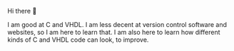 Hi there 👋


I am good at C and VHDL. I am less decent at version control software and websites, so I am here to learn that.
I am also here to learn how different kinds of C and VHDL code can look, to improve. 
